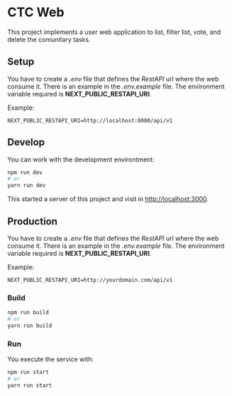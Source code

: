 # CTC Web
This project implements a user web application to list, filter list, vote, and delete the comunitary tasks.

## Setup
You have to create a *.env* file that defines the *RestAPI* url where the web consume it. There is an example in the *.env.example* file. The environment variable required is **NEXT_PUBLIC_RESTAPI_URI**.

Example:
```text
NEXT_PUBLIC_RESTAPI_URI=http://localhost:8000/api/v1
```

## Develop
You can work with the development environtment:
```bash
npm run dev
# or
yarn run dev
```
This started a server of this project and visit in [http://localhost:3000](http://localhost:3000).

## Production
You have to create a *.env* file that defines the *RestAPI* url where the web consume it. There is an example in the *.env.example* file. The environment variable required is **NEXT_PUBLIC_RESTAPI_URI**.

Example:
```text
NEXT_PUBLIC_RESTAPI_URI=http://yourdomain.com/api/v1
```

### Build
```sh
npm run build
# or
yarn run build
```

### Run
You execute the service with:
```bash
npm run start
# or
yarn run start
```
